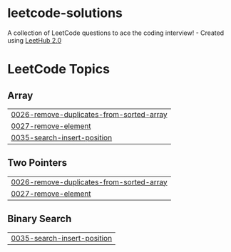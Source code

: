 # leetcode-solutions
A collection of LeetCode questions to ace the coding interview! - Created using [LeetHub 2.0](https://github.com/maitreya2954/LeetHub-2.0-Firefox)

<!---LeetCode Topics Start-->
# LeetCode Topics
## Array
|  |
| ------- |
| [0026-remove-duplicates-from-sorted-array](https://github.com/horia-delicoti/leetcode-solutions/tree/master/0026-remove-duplicates-from-sorted-array) |
| [0027-remove-element](https://github.com/horia-delicoti/leetcode-solutions/tree/master/0027-remove-element) |
| [0035-search-insert-position](https://github.com/horia-delicoti/leetcode-solutions/tree/master/0035-search-insert-position) |
## Two Pointers
|  |
| ------- |
| [0026-remove-duplicates-from-sorted-array](https://github.com/horia-delicoti/leetcode-solutions/tree/master/0026-remove-duplicates-from-sorted-array) |
| [0027-remove-element](https://github.com/horia-delicoti/leetcode-solutions/tree/master/0027-remove-element) |
## Binary Search
|  |
| ------- |
| [0035-search-insert-position](https://github.com/horia-delicoti/leetcode-solutions/tree/master/0035-search-insert-position) |
<!---LeetCode Topics End-->